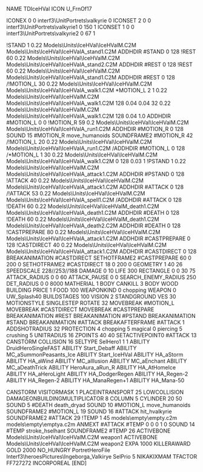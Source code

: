 NAME TDIceHVal
ICON U_FrnOf17

ICONEX 0 0 interf3\UnitPortrets\valkyrie 0
ICONSET 2 0 0 interf3\UnitPortrets\valkyrie1 0 150 1
ICONSET 1 0 0 interf3\UnitPortrets\valkyrie2 0 67 1

!STAND          1 0.22 Models\Units\IceHVal\IceHValM.C2M Models\Units\IceHVal\IceHValA_stand1.C2M
ADDHDIR #STAND 0 128
!REST          60 0.22 Models\Units\IceHVal\IceHValM.C2M Models\Units\IceHVal\IceHValA_stand2.C2M
ADDHDIR #REST 0 128
!REST          60 0.22 Models\Units\IceHVal\IceHValM.C2M Models\Units\IceHVal\IceHValA_stand1.C2M
ADDHDIR #REST 0 128
/!MOTION_L      30 0.22 Models\Units\IceHVal\IceHValM.C2M Models\Units\IceHVal\IceHValA_walk1.C2M
*MOTION_L      2 1 0.22 Models\Units\IceHVal\IceHValM.C2M Models\Units\IceHVal\IceHValA_walk1.C2M 128 0.04 0.04 32  0.22 Models\Units\IceHVal\IceHValM.C2M Models\Units\IceHVal\IceHValA_walk1.C2M 128 0.04 1.0
ADDHDIR #MOTION_L 0 0
!MOTION_R      59 0.2 Models\Units\IceHVal\IceHValM.C2M Models\Units\IceHVal\IceHValA_run1.C2M
ADDHDIR #MOTION_R 0 128
SOUND 15 #MOTION_R move_humanoids
SOUNDFRAME2 #MOTION_R 42
/!MOTION_L      20 0.22 Models\Units\IceHVal\IceHValM.C2M Models\Units\IceHVal\IceHValA_run1.C2M
/ADDHDIR #MOTION_L 0 128
/*MOTION_L      1 30 0.22 Models\Units\IceHVal\IceHValM.C2M Models\Units\IceHVal\IceHValA_walk1.C2M 0 128 0.03 1
!PSTAND        1  0.22 Models\Units\IceHVal\IceHValM.C2M Models\Units\IceHVal\IceHValA_attack1.C2M
ADDHDIR #PSTAND 0 128 
!ATTACK        40 0.22 Models\Units\IceHVal\IceHValM.C2M Models\Units\IceHVal\IceHValA_attack1.C2M
ADDHDIR #ATTACK 0 128
/!ATTACK       53 0.22 Models\Units\IceHVal\IceHValM.C2M Models\Units\IceHVal\IceHValA_spell1.C2M
/ADDHDIR #ATTACK 0 128
!DEATH         60 0.22 Models\Units\IceHVal\IceHValM_death1.C2M Models\Units\IceHVal\IceHValA_death1.C2M
ADDHDIR #DEATH 0 128
!DEATH         60 0.22 Models\Units\IceHVal\IceHValM_death1.C2M Models\Units\IceHVal\IceHValA_death2.C2M
ADDHDIR #DEATH 0 128
!CASTPREPARE   80  0.22 Models\Units\IceHVal\IceHValM.C2M Models\Units\IceHVal\IceHValA_attack1.C2M
ADDHDIR #CASTPREPARE 0 128
!CASTDIRECT    40  0.22 Models\Units\IceHVal\IceHValM.C2M Models\Units\IceHVal\IceHValA_attack1.C2M
ADDHDIR #CASTDIRECT 0 128
BREAKANIMATION #CASTDIRECT
SETHOTFRAME2 #CASTPREPARE 60 0 200 0
SETHOTFRAME2 #CASTDIRECT 18 0 200 0
GEOMETRY 1 40 26
SPEEDSCALE 228//253//188
DAMAGE   0 10
LIFE     300
RECTANGLE 0 0 30 75
ATTACK_RADIUS 0 0 60
ATTACK_PAUSE 0 0
SEARCH_ENEMY_RADIUS 250
DET_RADIUS 0 0 8000
MATHERIAL 1 BODY
CANKILL 3 BODY WOOD BUILDING
PRICE 1 FOOD 100
WEAPONKIND 0 chopping
WEAPON 0 UW_Splash40
BUILDSTAGES 100
VISION 2
STANDGROUND
VES 30
MOTIONSTYLE SINGLESTEP
ROTATE 32
MOVEBREAK #MOTION_L
MOVEBREAK #CASTDIRECT
MOVEBREAK #CASTPREPARE
BREAKANIMATION #REST
BREAKANIMATION #PSTAND
BREAKANIMATION #STAND
BREAKANIMATION #ATTACK
BREAKAFTERFRAME #ATTACK 1
ADDSHOTRADIUS 32
PROTECTION 4 chopping 5 magical 0 piercing 5 crushing 5
UNITRADIUS 16
ZPOINTS 40 40
SETACTIVEPOINT0 #ATTACK 13
CANSTORM
COLLISION 16
SELTYPE SelHero1 1 1
ABILITY DruidHeroSingleFAST
ABILITY Start_Debaff
ABILITY MC_aSummonPeasants_Ice
ABILITY Start_IceHVal
ABILITY HA_aStorm
ABILITY HA_aWind
ABILITY MC_aIllusion
ABILITY MC_aEnchant
ABILITY MC_aDeathTrick
ABILITY HeroAura_aRun_R
ABILITY HA_AtHomeIce
ABILITY HA_aHeroLight
ABILITY HA_DodgerRegen
ABILITY HA_Regen-2
ABILITY HA_Regen-2
ABILITY HA_ManaRegen+1
ABILITY HA_Mana-50

CANSTORM
VISITORMASK 1
PLACEINTRANSPORT 25
LOWCOLLISION
DAMAGEONBUILDINGMULTIPLICATOR 8
COLUMN 5
CYLINDER 20 50
SOUND 5 #DEATH death_dryad
SOUND 10 #MOTION_L move_humanoids
SOUNDFRAME2 #MOTION_L 19
SOUND 16 #ATTACK hit_hvalkyrie
SOUNDFRAME2 #ATTACK 29
!TEMP  1 45 models\empty\empty.c2m models\empty\emptya.c2m
ANMEXT #ATTACK #TEMP 0 0 0 1 0
SOUND 14 #TEMP stroke_hselhant
SOUNDFRAME2 #TEMP 26
ACTIVEBONE Models\Units\IceHVal\IceHValM.C2M weapon1
ACTIVEBONE Models\Units\IceHVal\IceHValM.C2M weapon2
EXPA 1000
KILLERAWARD             GOLD 2000
NO_HUNGRY
PortretHeroFile Interf3\heroesPictures\Ingeborga_Valkirye
SelPrio 5
NIKAKIXMAM
TFACTOR FF727272
INCORPOREAL
[END]
		